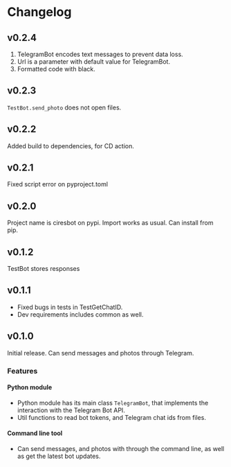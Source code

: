 # Changelog

## v0.2.4

1. TelegramBot encodes text messages to prevent data loss.
2. Url is a parameter with default value for TelegramBot.
3. Formatted code with black.


## v0.2.3
`TestBot.send_photo` does not open files.

## v0.2.2
Added build to dependencies, for CD action.

## v0.2.1
Fixed script error on pyproject.toml

## v0.2.0
Project name is ciresbot on pypi. Import works as usual.
Can install from pip.

## v0.1.2
TestBot stores responses 

## v0.1.1
- Fixed bugs in tests in TestGetChatID. 
- Dev requirements includes common as well.

## v0.1.0

Initial release. Can send messages and photos through Telegram.

### Features

#### Python module
- Python module has its main class `TelegramBot`, that implements the interaction
with the Telegram Bot API.
- Util functions to read bot tokens, and Telegram chat ids from files.

#### Command line tool
- Can send messages, and photos with through the command line, as well as get
the latest bot updates.

